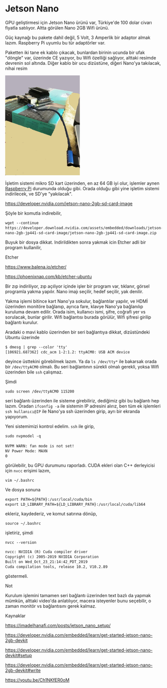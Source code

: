 # Jetson Nano

GPU geliştirmesi için Jetson Nano ürünü var, Türkiye'de 100 dolar
civarı fiyatla satılıyor. Altta görülen Nano 2GB Wifi ürünü.

Güç kaynağı bu pakete dahil değil, 5 Volt, 3 Amperlik bir adaptor
almak lazım. Raspberry Pi uyumlu bu tür adaptörler var.

Paketten iki tane ek kablo çıkacak, bunlardan birinin ucunda bir ufak
"döngle" var, üzerinde CE yazıyor, bu Wifi özelliği sağlıyor, alttaki
resimde devrenin sol altında. Diğer kablo bir ucu dizüstüne, diğeri
Nano'ya takılacak, nihai resim

<img width="240" src="nano.jpg"/>

İşletim sistemi mikro SD kart üzerinden, en az 64 GB iyi olur,
işlemler aynen [Raspberry Pi](../07/raspberrypi.md) durumunda olduğu
gibi. Orada olduğu gibi yine işletim sistemi indirilecek, ve SD'ye
"yakılacak".

https://developer.nvidia.com/jetson-nano-2gb-sd-card-image

Şöyle bir komutla indirebilir,

```
wget --continue https://developer.download.nvidia.com/assets/embedded/downloads/jetson-nano-2gb-jp441-sd-card-image/jetson-nano-2gb-jp441-sd-card-image.zip
```

Buyuk bir dosya dikkat. Indirildikten sonra yakmak icin Etcher adli
bir program kullanilir,

Etcher

https://www.balena.io/etcher/

https://phoenixnap.com/kb/etcher-ubuntu

Bir zıp indiriliyor, zıp açıliyor içinde işler bir program var,
tıklanır, görsel programla yakma yapılır. Nano imajı seçilir, hedef
seçilir, yak denilir.

Yakma işlemi bitince kart Nano'ya sokulur, bağlantılar yapılır, ve
HDMİ üzerinden monitöre bağlanıp, ayrıca fare, klavye Nano'ya
bağlanılıp kuruluma devam edilir. Orada isim, kullanıcı ismi, şifre,
coğrafi yer vs sorulacak, bunlar girilir. Wifi bağlantısı burada
görülür, Wifi şifresi girilip bağlantı kurulur.

Aradaki o mavi kablo üzerinden bir seri bağlantıya dikkat,
dizüstündeki Ubuntu üzerinde

```
$ dmesg | grep --color 'tty'
[106921.687362] cdc_acm 1-2:1.2: ttyACM0: USB ACM device
```

deyince üsttekini görebilmek lazım.  Ya da `ls /dev/tty*` ile bakarsak
orada bir `/dev/ttyACM0` olmalı. Bu seri bağlantının sürekli olmalı
gerekli, yoksa Wifi üzerinden bile `ssh` çalışmaz.

Şimdi 


```
sudo screen /dev/ttyACM0 115200
```

seri bağlantı üzerinden ile sisteme girebiliriz, dediğimiz gibi bu
bağlantı hep lazım. Oradan `ifconfig -a` ile sistemin IP adresini
alırız, ben tüm ek işlemleri `ssh kullanıcı@IP` ile Nano'ya ssh
üzerinden girip, ayrı bir ekranda yapıyorum.

Yeni sistemimizi kontrol edelim. `ssh` ile girip,

```
sudo nvpmodel -q

NVPM WARN: fan mode is not set!
NV Power Mode: MAXN
0
```

görülebilir, bu GPU durumunu raporladı. CUDA ekleri olan C++
derleyicisi için `nvcc` erişimi lazım,


```
vim ~/.bashrc
```

Ve dosya sonuna

```
export PATH=${PATH}:/usr/local/cuda/bin
export LD_LIBRARY_PATH=${LD_LIBRARY_PATH}:/usr/local/cuda/lib64
```

ekleriz, kaydederiz, ve komut satırına dönüp,

```
source ~/.bashrc
```

işletiriz, şimdi 

```
nvcc --version
```

```
nvcc: NVIDIA (R) Cuda compiler driver
Copyright (c) 2005-2019 NVIDIA Corporation
Built on Wed_Oct_23_21:14:42_PDT_2019
Cuda compilation tools, release 10.2, V10.2.89
```

göstermeli.

Not

Kurulum işlemini tamamen seri bağlantı üzerinden text bazlı da yapmak
mümkün, alttaki video'da anlatılıyor, macera isteyenler bunu
seçebilir, o zaman monitör vs bağlantısını gerek kalmaz. 

Kaynaklar

https://imadelhanafi.com/posts/jetson_nano_setup/

https://developer.nvidia.com/embedded/learn/get-started-jetson-nano-2gb-devkit

https://developer.nvidia.com/embedded/learn/get-started-jetson-nano-devkit#setup

https://developer.nvidia.com/embedded/learn/get-started-jetson-nano-2gb-devkit#write

https://youtu.be/Ch1NKfER0oM

